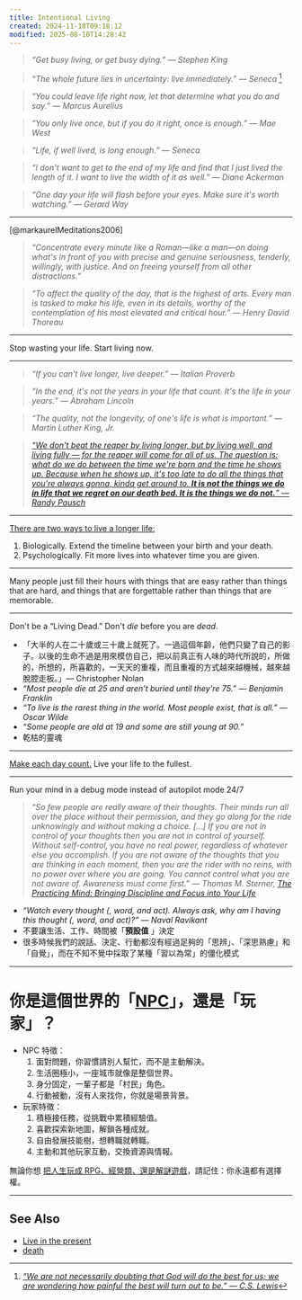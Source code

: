 ```yaml
---
title: Intentional Living
created: 2024-11-18T09:18:12
modified: 2025-08-10T14:28:42
---
```


> _“Get busy living, or get busy dying.” — Stephen King_

> _“The whole future lies in uncertainty: live immediately.” — Seneca_ [^1]

> _“You could leave life right now, let that determine what you do and say.” — Marcus Aurelius_

> _“You only live once, but if you do it right, once is enough.” — Mae West_

> _“Life, if well lived, is long enough.” — Seneca_

> _“I don't want to get to the end of my life and find that I just lived the length of it. I want to live the width of it as well.” — Diane Ackerman_

> _“One day your life will flash before your eyes. Make sure it's worth watching.” — Gerard Way_

---

[@markaurelMeditations2006]

> _“Concentrate every minute like a Roman—like a man—on doing what's in front of you with precise and genuine seriousness, tenderly, willingly, with justice. And on freeing yourself from all other distractions.”_

> _“To affect the quality of the day, that is the highest of arts. Every man is tasked to make his life, even in its details, worthy of the contemplation of his most elevated and critical hour.” ― Henry David Thoreau_

---

Stop wasting your life. Start living now.

---

> _“If you can't live longer, live deeper.” — Italian Proverb_

> _“In the end, it's not the years in your life that count. It's the life in your years.” — Abraham Lincoln_

> _“The quality, not the longevity, of one's life is what is important.” — Martin Luther King, Jr._

> _[“We don't beat the reaper by living longer, but by living well, and living fully — for the reaper will come for all of us. The question is: what do we do between the time we're born and the time he shows up. Because when he shows up, it's too late to do all the things that you're always gonna, kinda get around to. **It is not the things we do in life that we regret on our death bed. It is the things we do not.**” — Randy Pausch](https://youtu.be/RcYv5x6gZTA)_

---

[There are two ways to live a longer life:](https://jamesclear.com/3-2-1/february-27-2025)

1. Biologically. Extend the timeline between your birth and your death.
2. Psychologically. Fit more lives into whatever time you are given.

---

Many people just fill their hours with things that are easy rather than things that are hard, and things that are forgettable rather than things that are memorable.

---

Don't be a “Living Dead.” Don't _die_ before you are _dead_.

* 「大半的人在二十歲或三十歲上就死了。一過這個年齡，他們只變了自己的影子。以後的生命不過是用來模仿自己，把以前真正有人味的時代所說的，所做的，所想的，所喜歡的，一天天的重複，而且重複的方式越來越機械，越來越脫腔走板。」— Christopher Nolan
* _“Most people die at 25 and aren't buried until they're 75.” — Benjamin Franklin_
* _“To live is the rarest thing in the world. Most people exist, that is all.” — Oscar Wilde_
* _“Some people are old at 19 and some are still young at 90.”_
* 乾枯的靈魂

---

[Make each day count.](https://youtu.be/JYdCltjvrxg) Live your life to the fullest.

---

Run your mind in a debug mode instead of autopilot mode 24/7

> _“So few people are really aware of their thoughts. Their minds run all over the place without their permission, and they go along for the ride unknowingly and without making a choice. […] If you are not in control of your thoughts then you are not in control of yourself. Without self-control, you have no real power, regardless of whatever else you accomplish. If you are not aware of the thoughts that you are thinking in each moment, then you are the rider with no reins, with no power over where you are going. You cannot control what you are not aware of. Awareness must come first.” ― Thomas M. Sterner, [The Practicing Mind: Bringing Discipline and Focus into Your Life](https://www.goodreads.com/work/quotes/326331)_

* _“Watch every thought (, word, and act). Always ask, why am I having this thought (, word, and act)?” — Naval Ravikant_
* 不要讓生活、工作、時間被「**預設值** 」決定
* 很多時候我們的說話、決定、行動都沒有經過足夠的「思辨」、「深思熟慮」和「自覺」，而在不知不覺中採取了某種「習以為常」的僵化模式

---

# 你是這個世界的「[NPC](https://www.google.com/search?q=non-player+character)」，還是「玩家」？

* NPC 特徵：
	1. 面對問題，你習慣請別人幫忙，而不是主動解決。
	2. 生活圈極小，一座城市就像是整個世界。
	3. 身分固定，一輩子都是「村民」角色。
	4. 行動被動，沒有人來找你，你就是場景背景。
* 玩家特徵：
	1. 積極接任務，從挑戰中累積經驗值。
	2. 喜歡探索新地圖，解鎖各種成就。
	3. 自由發展技能樹，想轉職就轉職。
	4. 主動和其他玩家互動，交換資源與情報。

無論你想 [把人生玩成 RPG、經營類、還是解謎遊戲](Life%20is%20a%20video%20game.md)，請記住：你永遠都有選擇權。

---

## See Also

* [Live in the present](live-in-the-present.md)
* [death](death.md)

[^1]: _[“We are not necessarily doubting that God will do the best for us; we are wondering how painful the best will turn out to be.” — C.S. Lewis](https://www.goodreads.com/quotes/615-we-are-not-necessarily-doubting-that-god-will-do-the)_
